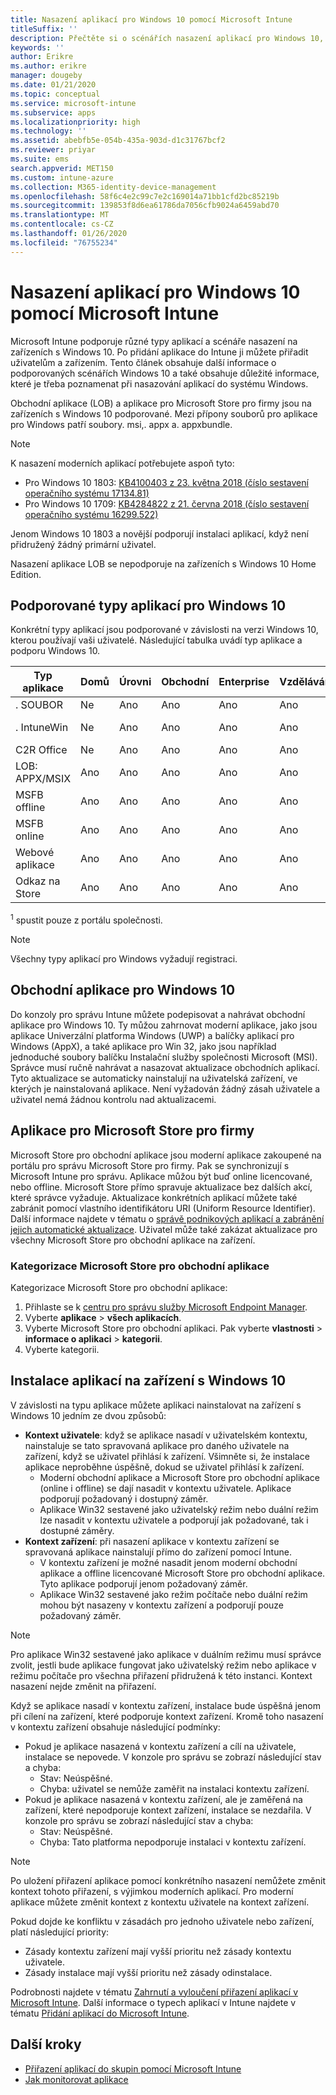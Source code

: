 ```yaml
---
title: Nasazení aplikací pro Windows 10 pomocí Microsoft Intune
titleSuffix: ''
description: Přečtěte si o scénářích nasazení aplikací pro Windows 10, které jsou dostupné v Microsoft Intune.
keywords: ''
author: Erikre
ms.author: erikre
manager: dougeby
ms.date: 01/21/2020
ms.topic: conceptual
ms.service: microsoft-intune
ms.subservice: apps
ms.localizationpriority: high
ms.technology: ''
ms.assetid: abebfb5e-054b-435a-903d-d1c31767bcf2
ms.reviewer: priyar
ms.suite: ems
search.appverid: MET150
ms.custom: intune-azure
ms.collection: M365-identity-device-management
ms.openlocfilehash: 58f6c4e2c99c7e2c169014a71bb1cfd2bc85219b
ms.sourcegitcommit: 139853f8d6ea61786da7056cfb9024a6459abd70
ms.translationtype: MT
ms.contentlocale: cs-CZ
ms.lasthandoff: 01/26/2020
ms.locfileid: "76755234"
---
```

# <a name="windows-10-app-deployment-by-using-microsoft-intune"></a>Nasazení aplikací pro Windows 10 pomocí Microsoft Intune 

Microsoft Intune podporuje různé typy aplikací a scénáře nasazení na zařízeních s Windows 10. Po přidání aplikace do Intune ji můžete přiřadit uživatelům a zařízením. Tento článek obsahuje další informace o podporovaných scénářích Windows 10 a také obsahuje důležité informace, které je třeba poznamenat při nasazování aplikací do systému Windows. 

Obchodní aplikace (LOB) a aplikace pro Microsoft Store pro firmy jsou na zařízeních s Windows 10 podporované. Mezi přípony souborů pro aplikace pro Windows patří soubory. msi,. appx a. appxbundle.  

> [!Note]
> K nasazení moderních aplikací potřebujete aspoň tyto:
> - Pro Windows 10 1803: [KB4100403 z 23. května 2018 (číslo sestavení operačního systému 17134.81)](https://support.microsoft.com/help/4100403/windows-10-update-kb4100403)
> - Pro Windows 10 1709: [KB4284822 z 21. června 2018 (číslo sestavení operačního systému 16299.522)](https://support.microsoft.com/help/4284822)
>
> Jenom Windows 10 1803 a novější podporují instalaci aplikací, když není přidružený žádný primární uživatel.
>
> Nasazení aplikace LOB se nepodporuje na zařízeních s Windows 10 Home Edition.

## <a name="supported-windows-10-app-types"></a>Podporované typy aplikací pro Windows 10

Konkrétní typy aplikací jsou podporované v závislosti na verzi Windows 10, kterou používají vaši uživatelé. Následující tabulka uvádí typ aplikace a podporu Windows 10.

| Typ aplikace | Domů | Úrovni | Obchodní | Enterprise | Vzdělávání | S-režim | Hololense | SurfaceHub | WCOS | Mobilní telefon |
|----------------|------|-----|----------|------------|-----------|--------|-----------|------------|------|--------|
|  . SOUBOR | Ne | Ano | Ano | Ano | Ano | Ne | Ne | Ne | Ne | Ne |
| . IntuneWin | Ne | Ano | Ano | Ano | Ano | 19H2 + | Ne | Ne | Ne | Ne |
| C2R Office | Ne | Ano | Ano | Ano | Ano | Ne | Ne | Ne | Ne | Ne |
| LOB: APPX/MSIX | Ano | Ano | Ano | Ano | Ano | Ano | Ano | Ano | Ano | Ano |
| MSFB offline | Ano | Ano | Ano | Ano | Ano | Ano | Ano | Ano | Ano | Ano |
| MSFB online | Ano | Ano | Ano | Ano | Ano | Ano | RS4 + | Ano | Ano | Ano |
| Webové aplikace | Ano | Ano | Ano | Ano | Ano | Ano | Ano<sup>1 | Ano<sup>1 | Ano | Ano |
| Odkaz na Store | Ano | Ano | Ano | Ano | Ano | Ano | Ano | Ano | Ano | Ano |

<sup>1</sup> spustit pouze z portálu společnosti.

> [!NOTE]
> Všechny typy aplikací pro Windows vyžadují registraci.

## <a name="windows-10-lob-apps"></a>Obchodní aplikace pro Windows 10

Do konzoly pro správu Intune můžete podepisovat a nahrávat obchodní aplikace pro Windows 10. Ty můžou zahrnovat moderní aplikace, jako jsou aplikace Univerzální platforma Windows (UWP) a balíčky aplikací pro Windows (AppX), a také aplikace pro Win 32, jako jsou například jednoduché soubory balíčku Instalační služby společnosti Microsoft (MSI). Správce musí ručně nahrávat a nasazovat aktualizace obchodních aplikací. Tyto aktualizace se automaticky nainstalují na uživatelská zařízení, ve kterých je nainstalovaná aplikace. Není vyžadován žádný zásah uživatele a uživatel nemá žádnou kontrolu nad aktualizacemi. 

## <a name="microsoft-store-for-business-apps"></a>Aplikace pro Microsoft Store pro firmy

Microsoft Store pro obchodní aplikace jsou moderní aplikace zakoupené na portálu pro správu Microsoft Store pro firmy. Pak se synchronizují s Microsoft Intune pro správu. Aplikace můžou být buď online licencované, nebo offline. Microsoft Store přímo spravuje aktualizace bez dalších akcí, které správce vyžaduje. Aktualizace konkrétních aplikací můžete také zabránit pomocí vlastního identifikátoru URI (Uniform Resource Identifier). Další informace najdete v tématu o [správě podnikových aplikací a zabránění jejich automatické aktualizace](https://docs.microsoft.com/windows/client-management/mdm/enterprise-app-management#prevent-app-from-automatic-updates). Uživatel může také zakázat aktualizace pro všechny Microsoft Store pro obchodní aplikace na zařízení. 

### <a name="categorize-microsoft-store-for-business-apps"></a>Kategorizace Microsoft Store pro obchodní aplikace 
Kategorizace Microsoft Store pro obchodní aplikace: 

1. Přihlaste se k [centru pro správu služby Microsoft Endpoint Manager](https://go.microsoft.com/fwlink/?linkid=2109431).
2. Vyberte **aplikace** > **všech aplikacích**. 
3. Vyberte Microsoft Store pro obchodní aplikaci. Pak vyberte **vlastnosti** > **informace o aplikaci** > **kategorii**. 
4. Vyberte kategorii.

## <a name="install-apps-on-windows-10-devices"></a>Instalace aplikací na zařízení s Windows 10
V závislosti na typu aplikace můžete aplikaci nainstalovat na zařízení s Windows 10 jedním ze dvou způsobů:

- **Kontext uživatele**: když se aplikace nasadí v uživatelském kontextu, nainstaluje se tato spravovaná aplikace pro daného uživatele na zařízení, když se uživatel přihlásí k zařízení. Všimněte si, že instalace aplikace neproběhne úspěšně, dokud se uživatel přihlásí k zařízení. 
  - Moderní obchodní aplikace a Microsoft Store pro obchodní aplikace (online i offline) se dají nasadit v kontextu uživatele. Aplikace podporují požadovaný i dostupný záměr.
  - Aplikace Win32 sestavené jako uživatelský režim nebo duální režim lze nasadit v kontextu uživatele a podporují jak požadované, tak i dostupné záměry. 
- **Kontext zařízení**: při nasazení aplikace v kontextu zařízení se spravovaná aplikace nainstalují přímo do zařízení pomocí Intune.
  - V kontextu zařízení je možné nasadit jenom moderní obchodní aplikace a offline licencované Microsoft Store pro obchodní aplikace. Tyto aplikace podporují jenom požadovaný záměr.
  - Aplikace Win32 sestavené jako režim počítače nebo duální režim mohou být nasazeny v kontextu zařízení a podporují pouze požadovaný záměr.

> [!NOTE]
> Pro aplikace Win32 sestavené jako aplikace v duálním režimu musí správce zvolit, jestli bude aplikace fungovat jako uživatelský režim nebo aplikace v režimu počítače pro všechna přiřazení přidružená k této instanci. Kontext nasazení nejde změnit na přiřazení.  

Když se aplikace nasadí v kontextu zařízení, instalace bude úspěšná jenom při cílení na zařízení, které podporuje kontext zařízení. Kromě toho nasazení v kontextu zařízení obsahuje následující podmínky:
- Pokud je aplikace nasazená v kontextu zařízení a cílí na uživatele, instalace se nepovede. V konzole pro správu se zobrazí následující stav a chyba:
  - Stav: Neúspěšné.
  - Chyba: uživatel se nemůže zaměřit na instalaci kontextu zařízení.
- Pokud je aplikace nasazená v kontextu zařízení, ale je zaměřená na zařízení, které nepodporuje kontext zařízení, instalace se nezdařila. V konzole pro správu se zobrazí následující stav a chyba:
  - Stav: Neúspěšné.
  - Chyba: Tato platforma nepodporuje instalaci v kontextu zařízení. 

> [!Note]
> Po uložení přiřazení aplikace pomocí konkrétního nasazení nemůžete změnit kontext tohoto přiřazení, s výjimkou moderních aplikací. Pro moderní aplikace můžete změnit kontext z kontextu uživatele na kontext zařízení. 

Pokud dojde ke konfliktu v zásadách pro jednoho uživatele nebo zařízení, platí následující priority:
- Zásady kontextu zařízení mají vyšší prioritu než zásady kontextu uživatele. 
- Zásady instalace mají vyšší prioritu než zásady odinstalace.

Podrobnosti najdete v tématu [Zahrnutí a vyloučení přiřazení aplikací v Microsoft Intune](apps-inc-exl-assignments.md). Další informace o typech aplikací v Intune najdete v tématu [Přidání aplikací do Microsoft Intune](apps-add.md).

## <a name="next-steps"></a>Další kroky

- [Přiřazení aplikací do skupin pomocí Microsoft Intune](apps-deploy.md)
- [Jak monitorovat aplikace](apps-monitor.md)

